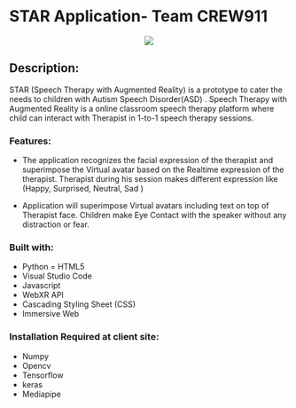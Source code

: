 # STAR Application- Team CREW911

<div align="center">
  <kbd>
    <img src="https://i.imgur.com/zdY3ZC9.png" />
  </kbd>
</div>

## Description:
 STAR (Speech Therapy with Augmented Reality) is a prototype to cater the needs to children with Autism Speech Disorder(ASD) . Speech Therapy with Augmented Reality is a online classroom speech therapy platform where child can interact with Therapist in 1-to-1 speech therapy sessions. 
### Features:

- The application recognizes the facial expression of the therapist and superimpose the Virtual avatar based on the Realtime expression of the therapist. Therapist during his session makes different expression like (Happy, Surprised, Neutral, Sad )

- Application will superimpose Virtual avatars including text on top of Therapist face. 
Children make Eye Contact with the speaker without any distraction or fear. 

### Built with:
- Python
= HTML5
- Visual Studio Code
- Javascript
- WebXR API
- Cascading Styling Sheet (CSS)
- Immersive Web


### Installation Required at client site:

- Numpy  
- Opencv
- Tensorflow
- keras
- Mediapipe


